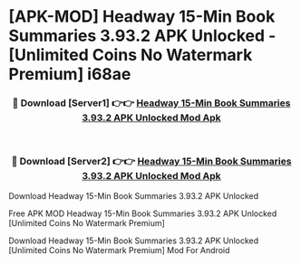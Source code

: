 # [APK-MOD] Headway  15-Min Book Summaries 3.93.2 APK Unlocked - [Unlimited Coins No Watermark Premium] i68ae



<div align="center">
<h3>🔴 Download [Server1] 👉👉 <a href="https://momento.my/?title=Headway__15-Min_Book_Summaries_3.93.2_APK_Unlocked">Headway  15-Min Book Summaries 3.93.2 APK Unlocked Mod Apk</a></h3><br>

<h3>🔴 Download [Server2] 👉👉 <a href="https://momento.my/?title=Headway__15-Min_Book_Summaries_3.93.2_APK_Unlocked">Headway  15-Min Book Summaries 3.93.2 APK Unlocked Mod Apk</a></h3>
</div>



Download Headway  15-Min Book Summaries 3.93.2 APK Unlocked 

Free APK MOD Headway  15-Min Book Summaries 3.93.2 APK Unlocked [Unlimited Coins No Watermark Premium]

Download Headway  15-Min Book Summaries 3.93.2 APK Unlocked [Unlimited Coins No Watermark Premium] Mod For Android
